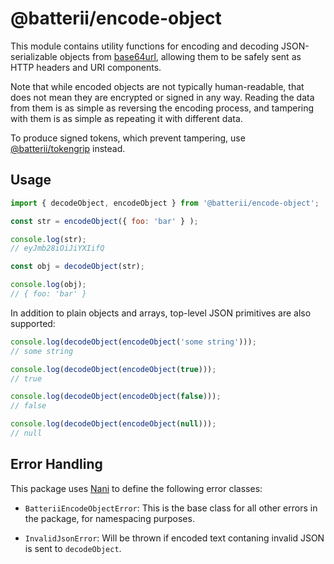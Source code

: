 # @batterii/encode-object
This module contains utility functions for encoding and decoding
JSON-serializable objects from [base64url][1], allowing them to be safely sent
as HTTP headers and URI components.

Note that while encoded objects are not typically human-readable, that does not
mean they are encrypted or signed in any way. Reading the data from them is as
simple as reversing the encoding process, and tampering with them is as simple
as repeating it with different data.

To produce signed tokens, which prevent tampering, use [@batterii/tokengrip][2]
instead.


## Usage
```js
import { decodeObject, encodeObject } from '@batterii/encode-object';

const str = encodeObject({ foo: 'bar' } );

console.log(str);
// eyJmb28iOiJiYXIifQ

const obj = decodeObject(str);

console.log(obj);
// { foo: 'bar' }
```

In addition to plain objects and arrays, top-level JSON primitives are also
supported:

```js
console.log(decodeObject(encodeObject('some string')));
// some string

console.log(decodeObject(encodeObject(true)));
// true

console.log(decodeObject(encodeObject(false)));
// false

console.log(decodeObject(encodeObject(null)));
// null
```


## Error Handling
This package uses [Nani][3] to define the following error classes:

- `BatteriiEncodeObjectError`: This is the base class for all other errors in
  the package, for namespacing purposes.

- `InvalidJsonError`: Will be thrown if encoded text contaning invalid JSON is
  sent to `decodeObject`.


[1]: https://base64.guru/standards/base64url
[2]: https://www.npmjs.com/package/@batterii/tokengrip
[3]: https://www.npmjs.com/package/nani

